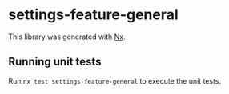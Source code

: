 # settings-feature-general

This library was generated with [Nx](https://nx.dev).

## Running unit tests

Run `nx test settings-feature-general` to execute the unit tests.
